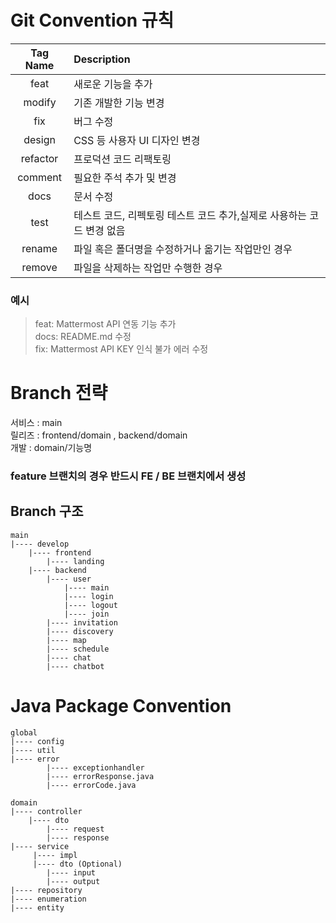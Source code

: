 # Git Convention 규칙

| Tag Name | Description                                                           |
| :------: | :-------------------------------------------------------------------- |
|   feat   | 새로운 기능을 추가                                                    |
|  modify  | 기존 개발한 기능 변경                                                 |
|   fix    | 버그 수정                                                             |
|  design  | CSS 등 사용자 UI 디자인 변경                                          |
| refactor | 프로덕션 코드 리팩토링                                                |
| comment  | 필요한 주석 추가 및 변경                                              |
|   docs   | 문서 수정                                                             |
|   test   | 테스트 코드, 리펙토링 테스트 코드 추가,실제로 사용하는 코드 변경 없음 |
|  rename  | 파일 혹은 폴더명을 수정하거나 옮기는 작업만인 경우                    |
|  remove  | 파일을 삭제하는 작업만 수행한 경우                                    |

### 예시

> feat: Mattermost API 연동 기능 추가<br>
> docs: README.md 수정<br>
> fix: Mattermost API KEY 인식 불가 에러 수정<br>

# Branch 전략

서비스 : main<br>
릴리즈 : frontend/domain , backend/domain<br>
개발 : domain/기능명<br>

### feature 브랜치의 경우 반드시 FE / BE 브랜치에서 생성

## Branch 구조

```text
main
|---- develop
    |---- frontend
        |---- landing
    |---- backend
        |---- user
            |---- main
            |---- login
            |---- logout
            |---- join
        |---- invitation
        |---- discovery
        |---- map
        |---- schedule
        |---- chat
        |---- chatbot
```

# Java Package Convention

```text
global
|---- config
|---- util
|---- error
		|---- exceptionhandler
		|---- errorResponse.java
		|---- errorCode.java

domain
|---- controller
    |---- dto
        |---- request
        |---- response
|---- service
     |---- impl
     |---- dto (Optional)
        |---- input
        |---- output
|---- repository
|---- enumeration
|---- entity
```
